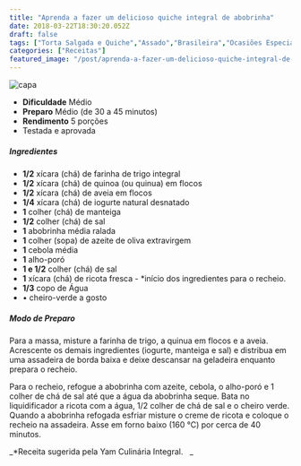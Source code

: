 ```yaml
---
title: "Aprenda a fazer um delicioso quiche integral de abobrinha"
date: 2018-03-22T18:30:20.052Z
draft: false
tags: ["Torta Salgada e Quiche","Assado","Brasileira","Ocasiões Especiais","Alimentação light","Alimentação saudável","Receitas"]
categories: ["Receitas"]
featured_image: "/post/aprenda-a-fazer-um-delicioso-quiche-integral-de-abobrinha.fd4ec328.jpg"
---
```


![capa](/post/aprenda-a-fazer-um-delicioso-quiche-integral-de-abobrinha.fd4ec328.jpg)

*   **Dificuldade** Médio
*   **Preparo** Médio (de 30 a 45 minutos)
*   **Rendimento** 5 porções
*   Testada e aprovada
    

##### Ingredientes

*   **1/2** xícara (chá) de farinha de trigo integral
*   **1/2** xícara (chá) de quinoa (ou quinua) em flocos
*   **1/2** xícara (chá) de aveia em flocos
*   **1/4** xícara (chá) de iogurte natural desnatado
*   **1** colher (chá) de manteiga
*   **1/2** colher (chá) de sal
*   **1** abobrinha média ralada
*   **1** colher (sopa) de azeite de oliva extravirgem
*   **1** cebola média
*   **1** alho-poró
*   **1 e 1/2** colher (chá) de sal
*   **1** xícara (chá) de ricota fresca - *início dos ingredientes para o recheio.
*   **1/3** copo de Água
*   • cheiro-verde a gosto

##### Modo de Preparo

Para a massa, misture a farinha de trigo, a quinua em flocos e a aveia. Acrescente os demais ingredientes (iogurte, manteiga e sal) e distribua em uma assadeira de borda baixa e deixe descansar na geladeira enquanto prepara o recheio.

Para o recheio, refogue a abobrinha com azeite, cebola, o alho-poró e 1 colher de chá de sal até que a água da abobrinha seque. Bata no liquidificador a ricota com a água, 1/2 colher de chá de sal e o cheiro verde. Quando a abobrinha refogada esfriar misture o creme de ricota e coloque o recheio na assadeira. Asse em forno baixo (160 °C) por cerca de 40 minutos.

_*Receita sugerida pela Yam Culinária Integral.   _
